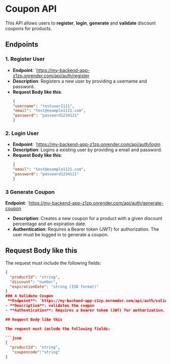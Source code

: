# Coupon API

This API allows users to **register**, **login**, **generate** and **validate** discount coupons for products. 

## Endpoints

### 1. Register User
- **Endpoint**: `https://my-backend-app-z1zp.onrender.com/api/auth/register
- **Description**: Registers a new user by providing a username and password.
- **Request Body like this**:
  ```json
  {
  "username": "testuser1121",
  "email": "test@example1121.com",
  "password": "password1234121"
  }
### 2. Login User
- **Endpoint**: `https://my-backend-app-z1zp.onrender.com/api/auth/login
- **Description**: Logins a existing user by providing a email and password.
- **Request Body like this**:
  ```json
  {
  "email": "test@example1121.com",
  "password": "password1234121"
  }

### 3 Generate Coupon
 **Endpoint**: `https://my-backend-app-z1zp.onrender.com/api/auth/generate-coupon
- **Description**: Creates a new coupon for a product with a given discount percentage and an expiration date.
- **Authentication**: Requires a Bearer token (JWT) for authorization. The user must be logged in to generate a coupon.

## Request Body like this 

The request must include the following fields:

```json
{
  "productId": "string",
  "discount": "number",
  "expirationDate": "string (ISO format)"
}
### 4 Validate Coupon
 **Endpoint**: `https://my-backend-app-z1zp.onrender.com/api/auth/validate-coupon
- **Description**: validates the coupon
- **Authentication**: Requires a Bearer token (JWT) for authorization. The user must be logged in to generate a coupon.

## Request Body like this 

The request must include the following fields:

```json
{
  "productId": "string",
   "couponcode":"string"
}
